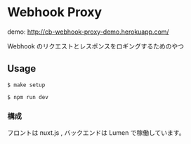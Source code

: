 # Webhook Proxy 

demo: http://cb-webhook-proxy-demo.herokuapp.com/

Webhook のリクエストとレスポンスをロギングするためのやつ

## Usage


````
$ make setup
````

````
$ npm run dev
````

### 構成

フロントは nuxt.js , バックエンドは Lumen で稼働しています。

